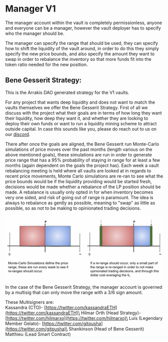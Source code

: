 # Manager V1

The manager account within the vault is completely permissionless, anyone and everyone can be a manager, however the vault deployer has to specify who the manager should be.

The manager can specify the range that should be used, they can specify how to shift the liquidity of the vault around, in order to do this they simply specify the new price bounds, and also specify the amount they want to swap in order to rebalance the inventory so that more funds fit into the token ratio needed for the new position.&#x20;

## **Bene Gesserit Strategy:**

This is the Arrakis DAO generated strategy for the V1 vaults.

For any project that wants deep liquidity and does not want to match the vaults themselves we offer the Bene Gesserit Strategy. First of all we discuss with the project what their goals are in terms of how long they want their liquidity, how deep they want it, and whether they are looking to deploy their own funds or want to run a liquidity mining scheme to attract outside capital. In case this sounds like you, please do reach out to us on our [discord](https://discord.gg/arrakisfinance).

There after once the goals are aligned, the Bene Gesserit run Monte-Carlo simulations of price moves over the past months (length various on the above mentioned goals), these simulations are run in order to generate price range that has a 95% probability of staying in range for at least a few months (again dependent on the goals the project has). Each week a vault rebalancing meeting is held where all vaults are looked at in regards to recent price movements, Monte Carlo simulations are re-ran to see what the price bounds would be if the liquidity providing would be started fresh, decisions would be made whether a rebalance of the LP position should be made. A rebalance is usually only opted in for when inventory becomes very one sided, and risk of going out of range is paramount. The idea is always to rebalance as gently as possible, meaning to "swap" as little as possible, so as not to be making to opinionated trading decisions.&#x20;

![Visualization of setting the range and the re-ranging](<../.gitbook/assets/Screenshot 2022-08-17 at 12.10.50.png>)



In the case of the Bene Gesserit Strategy, the manager account is governed by a multisig that can only move the range with a 3/6 sign amount.&#x20;

These Multisigners are:\
Kassandra (CTO)- [https://twitter.com/kassandraETH](https://twitter.com/kassandraETH)\
Hilmar Orth (Head Strategy)- [https://twitter.com/hilmarxo](https://twitter.com/hilmarxo)\
Luis (Legendary Member Gelato)- [https://twitter.com/gitpusha](https://twitter.com/gitpusha)\
Shankinson (Head of Bene Gesserit)\
Matthieu (Lead Smart Contract)











